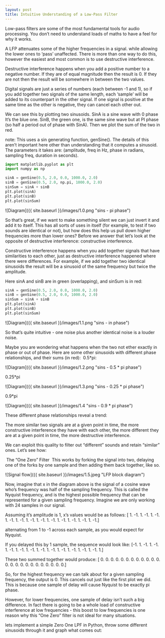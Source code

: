```yaml
---
layout: post
title: Intuitive Understanding of a Low-Pass Filter
---
```


Low-pass filters are some of the most fundamental tools for audio processing. You don’t need to understand loads of maths to have a feel for why it works.

A LFP attenuates some of the higher frequencies in a signal. while allowing the lower ones to ‘pass’ unaffected. There is more than one way to do this, however the easiest and most common is to use destructive interference. 

Destructive interference happens when you add a positive number to a negative number. If they are of equal magnitude then the result is 0. If they are not then the result will be somewhere in between the two values. 

Digital signals are just a series of numbers (each between -1 and 1), so if you add together two signals of the same length, each ‘sample’ will be added to its counterpart in the other signal. If one signal is positive at the same time as the other is negative, they can cancel each other out. 

We can see this by plotting two sinusoids. SinA is a sine wave with 0 phase It’s the blue one. SinB, the green one, is the same sine wave but at PI phase (so half a period out of phase with SinA). Then we plot the sum of the two in red.

note: This uses a sin generating function, genSine(). The details of this aren’t important here other than understanding that it computes a sinusoid. The parameters it takes are: (amplitude, freq in Hz, phase in radians, sampling freq, duration in seconds). 

```python
import matplotlib.pyplot as plt
import numpy as np

sinA = genSine(0.5, 2.0, 0.0, 1000.0, 2.0)
sinB = genSine(0.5, 2.0, np.pi, 1000.0, 2.0)
sinSum = sinA + sinB
plt.plot(sinA)
plt.plot(sinB)
plt.plot(sinSum)
```  


![Diagram]({{ site.baseurl }}/images/1.0.png "sins - pi phase")

So that’s great, if we want to make something silent we can just invert it and add it to itself. This has all sorts of uses in itself (for example, to test if two sounds are identical or not), but how does this help us pull down higher frequencies more than lower ones? Before we answer that let’s look at the opposite of destructive interference: constructive interference. 

Constructive interference happens when you add together signals that have similarities to each other, just as destructive interference happened where there were differences. For example, if we add together two identical sinusoids the result will be a sinusoid of the same frequency but twice the amplitude. 

Here sinA and sinB are in green (overlapping), and sinSum is in red:

```python
sinA = genSine(0.5, 2.0, 0.0, 1000.0, 2.0)
sinB = genSine(0.5, 2.0, 0.0, 1000.0, 2.0)
sinSum = sinA + sinB
plt.plot(sinA)
plt.plot(sinB)
plt.plot(sinSum)
```  

![Diagram]({{ site.baseurl }}/images/1.1.png "sins - in phase")

So that’s quite intuitive  - one noise plus another identical noise is a louder noise. 


Maybe you are wondering what happens when the two not ether exactly in phase or out of phase. Here are some other sinusoids with different phase relationships, and their sums (in red):  0.5*pi:

![Diagram]({{ site.baseurl }}/images/1.2.png "sins - 0.5 * pi phase")

0.25*pi 

![Diagram]({{ site.baseurl }}/images/1.3.png "sins - 0.25 * pi phase")

0.9*pi

![Diagram]({{ site.baseurl }}/images/1.4 "sins - 0.9 * pi phase")

These different phase relationships reveal a trend: 

The more similar two signals are at a given point in time, the more constructive interference they have with each other, the more different they are at a given point in time, the more destructive interference. 

We can exploit this quality to filter out “different” sounds and retain “similar” ones. Let’s see how:

 The “One Zero” Filter 
This works by forking the signal into two, delaying one of the forks by one sample and then adding them back together, like so. 

![Signal flow]({{ site.baseurl }}/images/1.5.jpeg "LFP block diagram")

Now, imagine that x in the diagram above is the signal of a cosine wave who’s frequency was half of the sampling frequency. This is called the Nyquist frequency, and is the highest possible frequency that can be represented for a given sampling frequency. Imagine we are only working with 24 samples in our signal. 

Assuming it’s amplitude is 1, x’s values would be as follows: [ 1. -1.  1. -1.  1. -1.  1. -1.  1. -1.  1. -1.  1. -1.  1. -1.  1. -1. 1. -1.  1. -1.  1. -1.]

alternating from 1 to -1 across each sample, as you would expect for Nyquist. 

If you delayed this by 1 sample, the sequence would look like: [-1.  1. -1.  1. -1.  1. -1.  1. -1.  1. -1.  1. -1.  1. -1.  1. -1.  1. -1.  1. -1.  1. -1.  1.]

These two summed together would produce: [ 0.  0.  0.  0.  0.  0.  0.  0.  0.  0.  0.  0.  0.  0.  0.  0.  0.  0. 0.  0.  0.  0.  0.  0.]

So, for the highest frequency we can talk about for a given sampling frequency, the output is 0. This cancels out just like the first plot we did. This is because one sample of delay will cause Nyquist to be exactly pi phase. 

However, for lower frequencies, one sample of delay isn’t such a big difference. In fact there is going to be a whole load of constructive interference at low frequencies - this boost to low frequencies is one reason why this “One Zero” filter is not ideal for many situations. 

lets implement a simple Zero One LPF in Python, throw some different sinusoids through it and graph what comes out:


